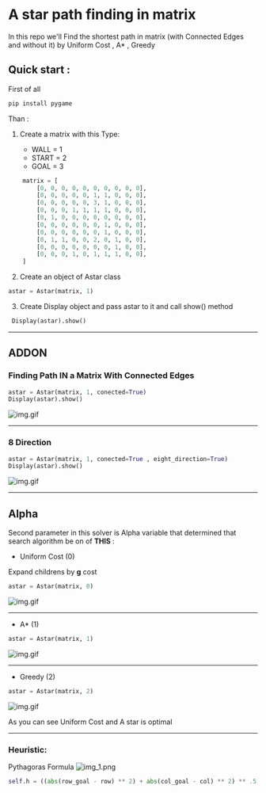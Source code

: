 # A star path finding in matrix
In this repo we'll Find the shortest path in matrix (with Connected Edges and without it) by Uniform Cost , A* , Greedy

## Quick start :

First of all
```python
pip install pygame
```
Than :
1. Create a matrix with this Type:
    
    - WALL = 1
    - START = 2
    - GOAL = 3
    
```python
    matrix = [
        [0, 0, 0, 0, 0, 0, 0, 0, 0, 0],
        [0, 0, 0, 0, 0, 1, 1, 0, 0, 0],
        [0, 0, 0, 0, 0, 3, 1, 0, 0, 0],
        [0, 0, 0, 1, 1, 1, 1, 0, 0, 0],
        [0, 1, 0, 0, 0, 0, 0, 0, 0, 0],
        [0, 0, 0, 0, 0, 0, 1, 0, 0, 0],
        [0, 0, 0, 0, 0, 0, 1, 0, 0, 0],
        [0, 1, 1, 0, 0, 2, 0, 1, 0, 0],
        [0, 0, 0, 0, 0, 0, 0, 1, 0, 0],
        [0, 0, 0, 1, 0, 1, 1, 1, 0, 0],
    ]
```

2. Create an object of Astar class
```python
astar = Astar(matrix, 1)
```
3. Create Display object and pass astar to it and call show() method
```python
 Display(astar).show()
```
---
## ADDON
### Finding Path IN a Matrix With Connected Edges
```python
astar = Astar(matrix, 1, conected=True)
Display(astar).show()
```
![img.gif](images/connected.gif)

----
### 8 Direction 

```python
astar = Astar(matrix, 1, conected=True , eight_direction=True)
Display(astar).show()
```
![img.gif](images/8-dir.gif)

----
## Alpha
Second parameter in this solver is Alpha variable that determined that search algorithm be on of **THIS** :

- Uniform Cost (0)

Expand childrens by **g** cost
 ```python
astar = Astar(matrix, 0)
```
![img.gif](images/uniform-cost.gif)

----
- A* (1)
```python
astar = Astar(matrix, 1)
```
![img.gif](images/astar.gif)

----
- Greedy (2)
```python
astar = Astar(matrix, 2)
```
![img.gif](images/greedy.gif)

As you can see Uniform Cost and A star is optimal

----
### Heuristic: 
Pythagoras Formula
![img_1.png](images/pythagoras.png)
```python
self.h = ((abs(row_goal - row) ** 2) + abs(col_goal - col) ** 2) ** .5
```
